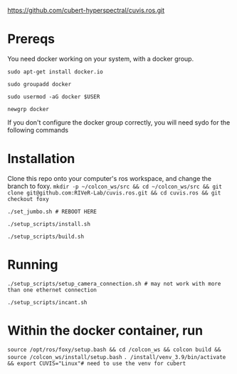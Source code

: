 https://github.com/cubert-hyperspectral/cuvis.ros.git

# Prereqs

You need docker working on your system, with a docker group.

```sudo apt-get install docker.io``` 

```sudo groupadd docker```

```sudo usermod -aG docker $USER```

```newgrp docker```

If you don't configure the docker group correctly, you will need sydo for the following commands
# Installation

Clone this repo onto your computer's ros workspace, and change the branch to foxy.
```mkdir -p ~/colcon_ws/src && cd ~/colcon_ws/src && git clone git@github.com:RIVeR-Lab/cuvis.ros.git && cd cuvis.ros && git checkout foxy```

```./set_jumbo.sh # REBOOT HERE```

```./setup_scripts/install.sh```

```./setup_scripts/build.sh```

# Running

```./setup_scripts/setup_camera_connection.sh # may not work with more than one ethernet connection``` 

```./setup_scripts/incant.sh```

# Within the docker container, run 
```source /opt/ros/foxy/setup.bash && cd /colcon_ws && colcon build && source /colcon_ws/install/setup.bash```
```. /install/venv_3.9/bin/activate && export CUVIS="Linux"# need to use the venv for cubert``` 
